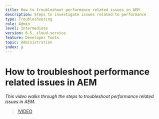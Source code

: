 ```yaml
---
title: How to troubleshoot performance related issues in AEM
description: Steps to investigate issues related to performance
type: Troubleshooting
role: Admin
level: Intermediate
version: 6.5, cloud-service
feature: Developer Tools
topic: Administration
index: y
---
```


# How to troubleshoot performance related issues in AEM

*This video walks through the steps to troubleshoot performance related issues in AEM.*

>[!VIDEO](https://video.tv.adobe.com/v/335472?quality=9&learn=on)